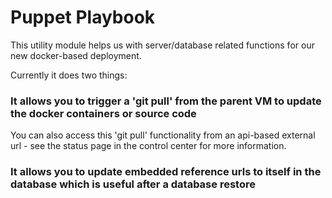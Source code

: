 # Puppet Playbook

This utility module helps us with server/database related functions for our new docker-based deployment.

Currently it does two things:

### It allows you to trigger a 'git pull' from the parent VM to update the docker containers or source code

You can also access this 'git pull' functionality from an api-based external url - see the status page in the control center for more information.

### It allows you to update embedded reference urls to itself in the database which is useful after a database restore
